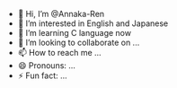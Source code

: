 - 👋 Hi, I’m @Annaka-Ren
- 👀 I’m interested in English and Japanese
- 🌱 I’m learning C language now
- 💞️ I’m looking to collaborate on ...
- 📫 How to reach me ...
- 😄 Pronouns: ...
- ⚡ Fun fact: ...

<!---
Annaka-Ren/Annaka-Ren is a ✨ special ✨ repository because its `README.md` (this file) appears on your GitHub profile.
You can click the Preview link to take a look at your changes.
--->
